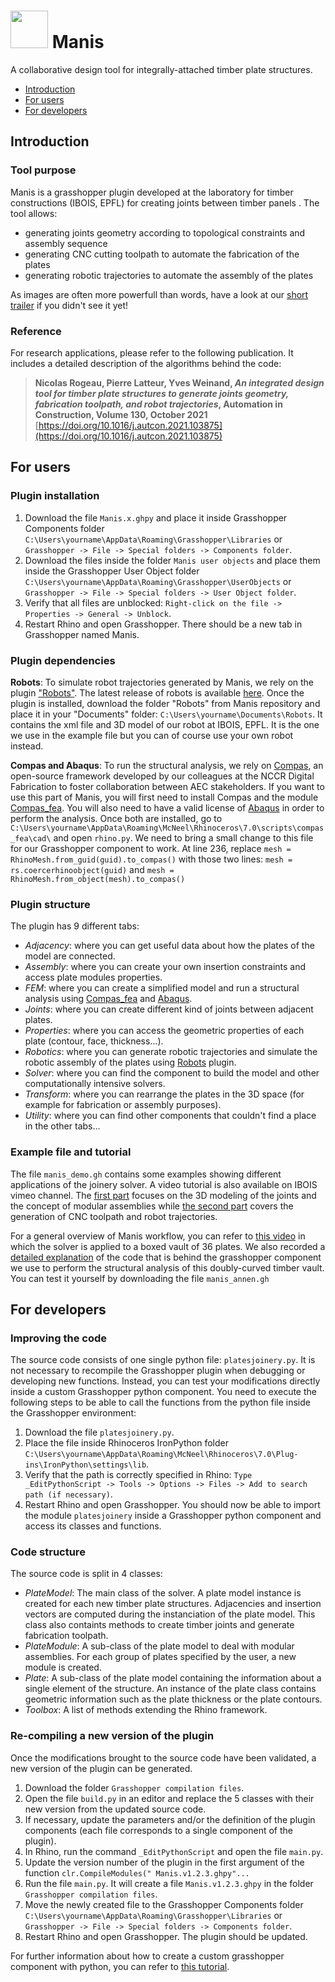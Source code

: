 # <img src="https://user-images.githubusercontent.com/57152105/137743447-f8981e9f-161f-4c39-b6a4-7e3ab0330f6a.png" width="60"> Manis 
 
A collaborative design tool for integrally-attached timber plate structures.

* [Introduction](#introduction)
* [For users](#for-users)
* [For developers](#for-developers)

## Introduction

### Tool purpose
Manis is a grasshopper plugin developed at the laboratory for timber constructions (IBOIS, EPFL) for creating joints between timber panels .
The tool allows:
* generating joints geometry according to topological constraints and assembly sequence
* generating CNC cutting toolpath to automate the fabrication of the plates
* generating robotic trajectories to automate the assembly of the plates

As images are often more powerfull than words, have a look at our [short trailer](https://vimeo.com/635101614) if you didn't see it yet!

### Reference
For research applications, please refer to the following publication. It includes a detailed description of the algorithms behind the code: 
> __Nicolas Rogeau, Pierre Latteur, Yves Weinand, _An integrated design tool for timber plate structures to generate joints geometry, fabrication toolpath, and robot trajectories_, Automation in Construction, Volume 130, October 2021__
> [https://doi.org/10.1016/j.autcon.2021.103875](https://doi.org/10.1016/j.autcon.2021.103875)

## For users

### Plugin installation
1. Download the file `Manis.x.ghpy` and place it inside Grasshopper Components folder `C:\Users\yourname\AppData\Roaming\Grasshopper\Libraries` or `Grasshopper -> File -> Special folders -> Components folder`.
2. Download the files inside the folder `Manis user objects` and place them inside the Grasshopper User Object folder `C:\Users\yourname\AppData\Roaming\Grasshopper\UserObjects` or `Grasshopper -> File -> Special folders -> User Object folder`.
3. Verify that all files are unblocked: `Right-click on the file -> Properties -> General -> Unblock`.
4. Restart Rhino and open Grasshopper. There should be a new tab in Grasshopper named Manis.

### Plugin dependencies

**Robots**: To simulate robot trajectories generated by Manis, we rely on the plugin ["Robots"](https://github.com/visose/Robots). The latest release of robots is available [here](https://github.com/visose/Robots/releases). Once the plugin is installed, download the folder "Robots" from Manis repository and place it in your "Documents" folder: `C:\Users\yourname\Documents\Robots`. It contains the xml file and 3D model of our robot at IBOIS, EPFL. It is the one we use in the example file but you can of course use your own robot instead.

**Compas and Abaqus**: To run the structural analysis, we rely on [Compas](https://compas.dev), an open-source framework developed by our colleagues at the NCCR Digital Fabrication to foster collaboration between AEC stakeholders. If you want to use this part of Manis, you will first need to install Compas and the module [Compas_fea](https://compas.dev/compas_fea). You will also need to have a valid license of [Abaqus](https://www.3ds.com/products-services/simulia/products/abaqus/) in order to perform the analysis. Once both are installed, go to `C:\Users\yourname\AppData\Roaming\McNeel\Rhinoceros\7.0\scripts\compas_fea\cad\` and open `rhino.py`. We need to bring a small change to this file for our Grasshopper component to work. At line 236, replace `mesh = RhinoMesh.from_guid(guid).to_compas()` with those two lines: `mesh = rs.coercerhinoobject(guid)`
and `mesh = RhinoMesh.from_object(mesh).to_compas()`

### Plugin structure
The plugin has 9 different tabs:
* _Adjacency_: where you can get useful data about how the plates of the model are connected. 
* _Assembly_: where you can create your own insertion constraints and access plate modules properties.
* _FEM_: where you can create a simplified model and run a structural analysis using [Compas_fea](https://compas.dev/compas_fea) and [Abaqus](https://www.3ds.com/products-services/simulia/products/abaqus/).
* _Joints_: where you can create different kind of joints between adjacent plates. 
* _Properties_: where you can access the geometric properties of each plate (contour, face, thickness...).
* _Robotics_: where you can generate robotic trajectories and simulate the robotic assembly of the plates using [Robots](https://github.com/visose/Robots) plugin.
* _Solver_: where you can find the component to build the model and other computationally intensive solvers.
* _Transform_: where you can rearrange the plates in the 3D space (for example for fabrication or assembly purposes).
* _Utility_: where you can find other components that couldn't find a place in the other tabs...

### Example file and tutorial
The file `manis_demo.gh` contains some examples showing different applications of the joinery solver.
A video tutorial is also available on IBOIS vimeo channel. The [first part](https://vimeo.com/635110679) focuses on the 3D modeling of the joints and the concept of modular assemblies while [the second part](https://vimeo.com/635112019) covers the generation of CNC toolpath and robot trajectories.

For a general overview of Manis workflow, you can refer to [this video](https://vimeo.com/635127909) in which the solver is applied to a boxed vault of 36 plates.
We also recorded a [detailed explanation](https://vimeo.com/635128815) of the code that is behind the grasshopper component we use to perform the structural analysis of this doubly-curved timber vault. You can test it yourself by downloading the file `manis_annen.gh`

## For developers

### Improving the code
The source code consists of one single python file: `platesjoinery.py`. 
It is not necessary to recompile the Grasshopper plugin when debugging or developing new functions.
Instead, you can test your modifications directly inside a custom Grasshopper python component.
You need to execute the following steps to be able to call the functions from the python file inside the Grasshopper environment: 
1. Download the file `platesjoinery.py`.
2. Place the file inside Rhinoceros IronPython folder `C:\Users\yourname\AppData\Roaming\McNeel\Rhinoceros\7.0\Plug-ins\IronPython\settings\lib`.
3. Verify that the path is correctly specified in Rhino: `Type _EditPythonScript -> Tools -> Options -> Files -> Add to search path (if necessary)`.
4. Restart Rhino and open Grasshopper. You should now be able to import the module `platesjoinery` inside a Grasshopper python component and access its classes and functions.

### Code structure
The source code is split in 4 classes:
* _PlateModel_: The main class of the solver. A plate model instance is created for each new timber plate structures. Adjacencies and insertion vectors are computed during the instanciation of the plate model. This class also containts methods to create timber joints and generate fabrication toolpath.
* _PlateModule_: A sub-class of the plate model to deal with modular assemblies. For each group of plates specified by the user, a new module is created.
* _Plate_: A sub-class of the plate model containing the information about a single element of the structure. An instance of the plate class contains geometric information such as the plate thickness or the plate contours.
* _Toolbox_: A list of methods extending the Rhino framework. 

### Re-compiling a new version of the plugin
Once the modifications brought to the source code have been validated, a new version of the plugin can be generated.

1. Download the folder `Grasshopper compilation files`.
2. Open the file `build.py` in an editor and replace the 5 classes with their new version from the updated source code.
3. If necessary, update the parameters and/or the definition of the plugin components (each file corresponds to a single component of the plugin).
4. In Rhino, run the command `_EditPythonScript` and open the file `main.py`.
5. Update the version number of the plugin in the first argument of the function `clr.CompileModules(" Manis.v1.2.3.ghpy"...`
6. Run the file `main.py`. It will create a file `Manis.v1.2.3.ghpy` in the folder `Grasshopper compilation files`.
7. Move the newly created file to the Grasshopper Components folder `C:\Users\yourname\AppData\Roaming\Grasshopper\Libraries` or `Grasshopper -> File -> Special folders -> Components folder`.
8. Restart Rhino and open Grasshopper. The plugin should be updated.

For further information about how to create a custom grasshopper component with python, you can refer to [this tutorial](https://discourse.mcneel.com/t/tutorial-creating-a-grasshopper-component-with-the-python-ghpy-compiler/38552).
